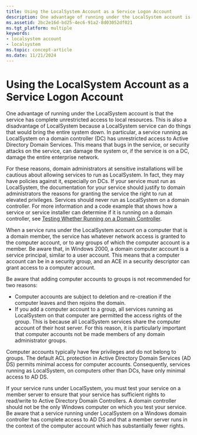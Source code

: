 ```yaml
---
title: Using the LocalSystem Account as a Service Logon Account
description: One advantage of running under the LocalSystem account is that the service has complete unrestricted access to local resources.
ms.assetid: 2bc2e16d-bd25-4ec6-91a2-8d03052df021
ms.tgt_platform: multiple
keywords:
- localsystem account
- localsystem
ms.topic: concept-article
ms.date: 11/21/2024
---
```


# Using the LocalSystem Account as a Service Logon Account

One advantage of running under the LocalSystem account is that the service has complete unrestricted access to local resources. This is also a disadvantage of LocalSystem because a LocalSystem service can do things that would bring the entire system down. In particular, a service running as LocalSystem on a domain controller (DC) has unrestricted access to Active Directory Domain Services. This means that bugs in the service, or security attacks on the service, can damage the system or, if the service is on a DC, damage the entire enterprise network.

For these reasons, domain administrators at sensitive installations will be cautious about allowing services to run as LocalSystem. In fact, they may have policies against it, especially on DCs. If your service must run as LocalSystem, the documentation for your service should justify to domain administrators the reasons for granting the service the right to run at elevated privileges. Services should never run as LocalSystem on a domain controller. For more information and a code example that shows how a service or service installer can determine if it is running on a domain controller, see [Testing Whether Running on a Domain Controller](testing-whether-running-on-a-domain-controller.md).

When a service runs under the LocalSystem account on a computer that is a domain member, the service has whatever network access is granted to the computer account, or to any groups of which the computer account is a member. Be aware that, in Windows 2000, a domain computer account is a service principal, similar to a user account. This means that a computer account can be in a security group, and an ACE in a security descriptor can grant access to a computer account.

Be aware that adding computer accounts to groups is not recommended for two reasons:

- Computer accounts are subject to deletion and re-creation if the computer leaves and then rejoins the domain.
- If you add a computer account to a group, all services running as LocalSystem on that computer are permitted the access rights of the group. This is because all LocalSystem services share the computer account of their host server. For this reason, it is particularly important that computer accounts not be made members of any domain administrator groups.

Computer accounts typically have few privileges and do not belong to groups. The default ACL protection in Active Directory Domain Services (AD DS) permits minimal access for computer accounts. Consequently, services running as LocalSystem, on computers other than DCs, have only minimal access to AD DS.

If your service runs under LocalSystem, you must test your service on a member server to ensure that your service has sufficient rights to read/write to Active Directory Domain Controllers. A domain controller should not be the only Windows computer on which you test your service. Be aware that a service running under LocalSystem on a Windows domain controller has complete access to AD DS and that a member server runs in the context of the computer account which has substantially fewer rights.
